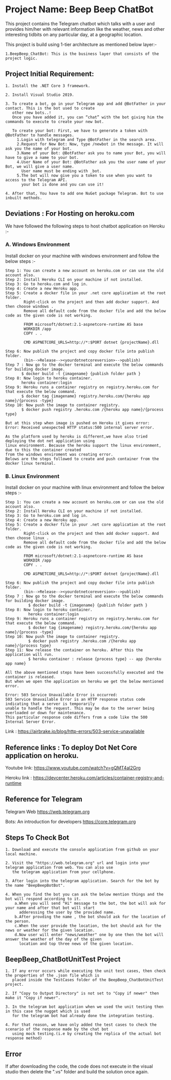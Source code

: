 # Project Name: Beep Beep ChatBot

This project contains the Telegram chatbot which talks with a user and provides him/her with relevant information like the weather, 
news and other interesting tidbits on any particular day, at a geographic location. 

This project is build using 1-tier architecture as mentioned below layer:-

    1.BeepBeep_ChatBot: This is the business layer that consists of the project logic.

## Project Initial Requirement:    

    1. Install the .NET Core 3 framework.

    2. Install Visual Studio 2019.

    3. To create a bot, go in your Telegram app and add @BotFather in your contact. This is the bot used to create 
       other new bots..!
       Once you have added it, you can “chat” with the bot giving him the commands to execute to create your new bot.
    
       To create your bot: First, we have to generate a token with @BotFather to handle messages. 
         1.Login with telegram and Type @BotFather in the search area.
         2.Request for New Bot: Now, type /newbot in the message. It will ask you the name of your bot.
         3.Name of your Bot: @BotFather ask you to name your Bot, you will have to give a name to your bot.  
         4.User Name of your Bot: @BotFather ask you the user name of your Bot, we will give a user name. 
           User name must be ending with _bot.
         5.The bot will now give you a token to use when you want to access to the Telegram API. 
           your bot is done and you can use it!
 
    4. After that, You have to add one NuGet package Telegram. Bot to use inbuilt methods.

## Deviations : For Hosting on heroku.com

We have followed the following steps to host chatbot application on Heroku :-

### A. Windows Environment

Install docker on your machine with windows environment and follow the below steps :-

    Step 1: You can create a new account on heroku.com or can use the old account also.
    Step 2: Install Heroku CLI on your machine if not installed.
    Step 3: Go to heroku.com and log in.
    Step 4: Create a new Heroku app.
    Step 5: Create a docker file in your .net core application at the root folder. 
            Right-click on the project and then add docker support. And then choose windows .
            Remove all default code from the docker file and add the below code as the given code is not working.

            FROM microsoft/dotnet:2.1-aspnetcore-runtime AS base
            WORKDIR /app
            COPY . .

            CMD ASPNETCORE_URLS=http://*:$PORT dotnet {projectName}.dll

    Step 6: Now publish the project and copy docker file into publish folder.
            (bin-->Release--><yourdotnetcoreversion>-->publish)
    Step 7 : Now go to the docker terminal and execute the below commands for building docker image.
           $ docker build -t {imagename} {publish folder path }
    Step 8: Now login to heroku container.
           heroku container:login
    Step 9: Heroku runs a container registry on registry.heroku.com for that execute the below command.
           $ docker tag {imagename} registry.heroku.com/{heroku app name}/{process -type}
    Step 10: Now push the image to container registry. 
           $ docker push registry .heroku.com /{heroku app name}/{process type}
    
    But at this step when image is pushed on Heroku it gives error: 
    Error: Received unexpected HTTP status:500 internal server error. 

    As the platform used by heroku is different,we have also tried deploying the dot net application using 
    linux environment. Because the heroku support the linux environment, due to this the container created 
    from the windows enviroment was creating error. 
    Belows are the steps followed to create and push container from the docker linux terminal.

### B. Linux Environment

Install docker on your machine with linux environment and follow the below steps :-

    Step 1: You can create a new account on heroku.com or can use the old account also.
    Step 2: Install Heroku CLI on your machine if not installed.
    Step 3: Go to heroku.com and log in.
    Step 4: Create a new Heroku app.
    Step 5: Create a docker file in your .net core application at the root folder. 
            Right-click on the project and then add docker support. And then choose linux .
            Remove all default code from the docker file and add the below code as the given code is not working.

            FROM microsoft/dotnet:2.1-aspnetcore-runtime AS base
            WORKDIR /app
            COPY . .

            CMD ASPNETCORE_URLS=http://*:$PORT dotnet {projectName}.dll

    Step 6: Now publish the project and copy docker file into publish folder.
            (bin-->Release--><yourdotnetcoreversion>-->publish)
    Step 7 : Now go to the docker terminal and execute the below commands for building docker image.
              $ docker build -t {imagename} {publish folder path }
    Step 8: Now login to heroku container.
              heroku container:login
    Step 9: Heroku runs a container registry on registry.heroku.com for that execute the below command.
              $ docker tag {imagename} registry.heroku.com/{heroku app name}/{process -type}
    Step 10: Now push the image to container registry. 
              $ docker push registry .heroku.com /{heroku app name}/{process type}
    Step 11: Now release the container on heroku. After this the application will run.
              $ heroku container : release {process type} -- app {heroku app name}

    All the above mentioned steps have been successfully executed and the container is released.
    But when we open the application on heroku we get the below mentioned error.

    Error: 503 Service Unavailable Error is occurred:
    503 Service Unavailable Error is an HTTP response status code indicating that a server is temporarily 
    unable to handle the request. This may be due to the server being overloaded or down for maintenance. 
    This particular response code differs from a code like the 500 Internal Server Error.

Link : https://airbrake.io/blog/http-errors/503-service-unavailable

## Reference links : To deploy Dot Net Core application on heroku.

Youtube link: https://www.youtube.com/watch?v=gQMT4al2Grg
    
Heroku link : https://devcenter.heroku.com/articles/container-registry-and-runtime


## Reference for Telegram

Telegram Web https://web.telegram.org

Bots: An introduction for developers https://core.telegram.org

## Steps To Check Bot
    
    1. Download and execute the console application from github on your local machine.

    2. Visit the "https://web.telegram.org" url and login into your telegram application from web. You can also use 
       the telegram application from your cellphone.

    3. After login into the telegram application. Search for the bot by the name "BeepBeepBotBot".

    4. When you find the bot you can ask the below mention things and the bot will respond according to it.
        a.When you will send "Hi" message to the bot, the bot will ask for your name and after that bot will start 
          adderessing the user by the provided name.
        b.After provding the name , the bot should ask for the location of the person.
        c.When the user provide the location, the bot should ask for the news or weather for the given location.
        d.Now user will enter "news/weather" one by one then the bot will answer the weather of the day of the given 
          location and top three news of the given location.

## BeepBeep_ChatBotUnitTest Project

    1. If any error occurs while executing the unit test cases, then check the properties of the .json file which is 
       placed inside the TestCases folder of the BeepBeep_ChatBotUnitTest project.

    2. If "Copy to Output Directory" is not set to "Copy if newer" then make it "Copy if newer".

    3. In the telegram bot application when we used the unit testing then in this case the nugget which is used 
       for the telegram bot had already done the integration testing.

    4. For that reason, we have only added the test cases to check the scenario of the response made by the chat bot 
       using mock testing.(i.e by creating the replica of the actual bot response method)
    
    
## Error

If after downloading the code, the code does not execute in the visual studio then delete the ".vs"  folder and build 
the solution once again.
